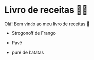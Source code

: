 # Livro de receitas :man_cook:

Olá! Bem vindo ao meu livro de receitas :chicken:

- Strogonoff de Frango

- Pavê

- purê de batatas

  
